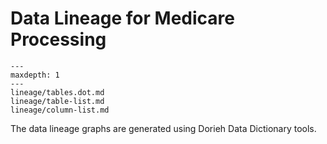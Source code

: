 # Data Lineage for Medicare Processing

```{toctree}
---
maxdepth: 1
---
lineage/tables.dot.md
lineage/table-list.md
lineage/column-list.md
```

The data lineage graphs are generated using Dorieh Data Dictionary tools.


